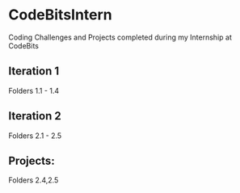 # CodeBitsIntern
Coding Challenges and Projects completed during my Internship at CodeBits

## Iteration 1
Folders 1.1 - 1.4

## Iteration 2
Folders 2.1 - 2.5

## Projects:
Folders 2.4,2.5
